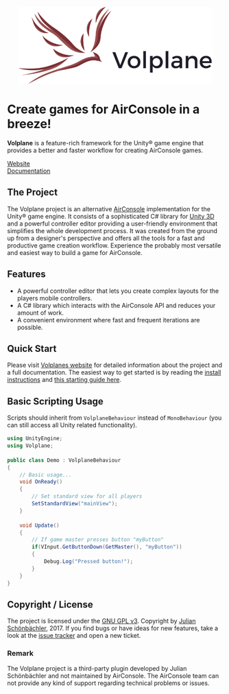<p align="center">
    <img src="logo.png" alt="The Volplane Project" height="180" />
</p>

# Create games for AirConsole in a breeze!

**Volplane** is a feature-rich framework for the Unity&reg; game engine that provides a better and faster workflow for
creating AirConsole games.

[Website](https://volplane.julian-s.ch/) <br />
[Documentation](https://volplane.julian-s.ch/doc/start)


## The Project

The Volplane project is an alternative [AirConsole](https://www.airconsole.com/) implementation for the Unity&reg; game engine.
It consists of a sophisticated C&#35; library for [Unity 3D](https://unity3d.com/) and a powerful controller editor providing
a user-friendly environment that simplifies the whole development process. It was created from the ground up from a designer&#39;s
perspective and offers all the tools for a fast and productive game creation workflow. Experience the probably most versatile
and easiest way to build a game for AirConsole.


## Features

- A powerful controller editor that lets you create complex layouts for the players mobile controllers.
- A C&#35; library which interacts with the AirConsole API and reduces your amount of work.
- A convenient environment where fast and frequent iterations are possible.


## Quick Start

Please visit [Volplanes website](https://volplane.julian-s.ch/) for detailed information about the project and a full documentation.
The easiest way to get started is by reading the [install instructions](https://volplane.julian-s.ch/doc/start) and
[this starting guide here](https://volplane.julian-s.ch/doc/quick-start/index).
    

## Basic Scripting Usage

Scripts should inherit from `VolplaneBehaviour` instead of `MonoBehaviour` (you can still access all Unity related functionality).

```csharp
using UnityEngine;
using Volplane;

public class Demo : VolplaneBehaviour
{
    // Basic usage...
    void OnReady()
    {
        // Set standard view for all players
        SetStandardView("mainView");
    }
    
    void Update()
    {
        // If game master presses button "myButton"
        if(VInput.GetButtonDown(GetMaster(), "myButton"))
        {
            Debug.Log("Pressed button!");
        }
    }
}
```

## Copyright / License

The project is licensed under the [GNU GPL v3](LICENSE). Copyright by [Julian Sch&ouml;nb&auml;chler](https://julian-s.ch/), 2017.
If you find bugs or have ideas for new features, take a look at the [issue tracker](https://github.com/JulianSchoenbaechler/Volplane/issues)
and open a new ticket.


### Remark

The Volplane project is a third-party plugin developed by Julian Sch&ouml;nb&auml;chler and not maintained by AirConsole. The AirConsole
team can not provide any kind of support regarding technical problems or issues.
